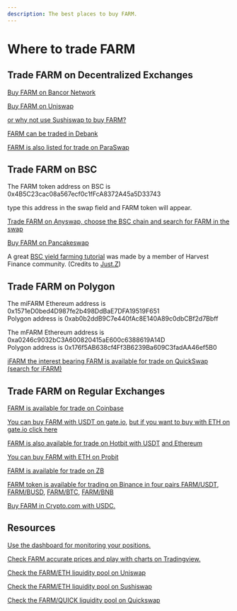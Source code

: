 ```yaml
---
description: The best places to buy FARM.
---
```


# Where to trade FARM

## Trade FARM on Decentralized Exchanges

[Buy FARM on Bancor Network](https://app.bancor.network/eth/data)

[Buy FARM on Uniswap](https://app.uniswap.org/#/swap)  
  
[or why not use Sushiswap to buy FARM?](https://app.sushi.com/swap)  
  
[FARM can be traded in Debank](https://debank.com/swap?amount=1&from=eth&to=0xa0246c9032bc3a600820415ae600c6388619a14d)  
  
[FARM is also listed for trade on ParaSwap](https://paraswap.io/#/?network=ethereum)

## Trade FARM on BSC

The FARM token address on BSC is 0x4B5C23cac08a567ecf0c1fFcA8372A45a5D33743

type this address in the swap field and FARM token will appear. 

[Trade FARM on Anyswap, choose  the BSC chain and search for FARM in the swap](https://anyswap.exchange/swap)  
  
[Buy FARM on Pancakeswap](https://exchange.pancakeswap.finance/#/swap)

A great [BSC yield farming tutorial](https://medium.com/harvest-finance/harvest-finance-on-binance-smart-chain-1758b2b0fada) was made by a member of Harvest Finance community. \(Credits to [Just.Z](https://just-z.medium.com/)\)

## Trade FARM on Polygon

The miFARM Ethereum address is 0x1571eD0bed4D987fe2b498DdBaE7DFA19519F651   
Polygon address is 0xab0b2ddB9C7e440fAc8E140A89c0dbCBf2d7Bbff

The mFARM Ethereum address is 0xa0246c9032bC3A600820415aE600c6388619A14D   
Polygon address is 0x176f5AB638cf4Ff3B6239Ba609C3fadAA46ef5B0

[iFARM the interest bearing FARM is available for trade on QuickSwap \(search for iFARM\)](https://quickswap.exchange/#/swap)

## Trade FARM on Regular Exchanges

[FARM is available for trade on Coinbase](https://www.coinbase.com/)

[You can buy FARM with USDT on gate.io](https://www.gate.io/en/trade/FARM_USDT), [but if you want to buy with ETH on gate.io click here](https://www.gate.io/en/trade/FARM_ETH)

[FARM is also available for trade on Hotbit with USDT](https://www.hotbit.io/exchange?symbol=FARM_USDT) [and Ethereum](https://www.hotbit.io/exchange?symbol=FARM_ETH)

[You can buy FARM with ETH on Probit](https://www.probit.com/app/exchange/FARM-ETH)

[FARM is available for trade on ZB](https://www.zb.com/en/kline/farm_usdt)

[FARM token is available for trading on Binance in four pairs FARM/USDT](https://www.binance.com/en/trade/FARM_USDT), [FARM/BUSD](https://www.binance.com/en/trade/FARM_BUSD), [FARM/BTC](https://www.binance.com/en/trade/FARM_BTC), [FARM/BNB](https://www.binance.com/en/trade/FARM_BNB)

[Buy FARM in Crypto.com with USDC. ](https://crypto.com/exchange/trade/spot/FARM_USDC)

##  Resources 

[Use the dashboard for monitoring your positions. ](https://harvest-dashboard.xyz/)

[Check FARM accurate prices and play with charts on Tradingview.](https://www.tradingview.com/symbols/FARMWETH/)

[Check the FARM/ETH liquidity pool on Uniswap ](https://v2.info.uniswap.org/pair/0x56feaccb7f750b997b36a68625c7c596f0b41a58)  
  
[Check the FARM/ETH liquidity pool on Sushiswap](https://analytics.sushi.com/tokens/0xa0246c9032bc3a600820415ae600c6388619a14d)

[Check the FARM/QUICK liquidity pool on Quickswap](https://info.quickswap.exchange/pair/0xd7668414bfd52de6d59e16e5f647c9761992c435)  
  


